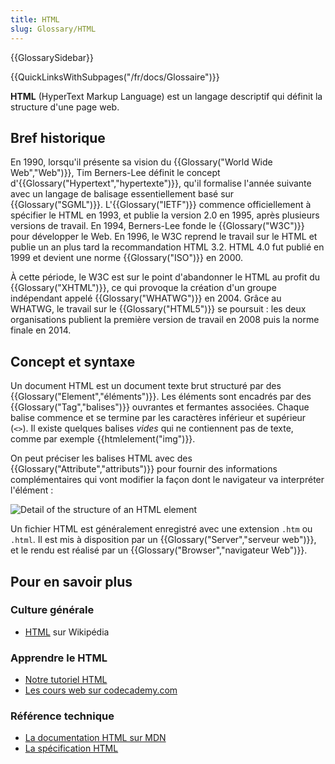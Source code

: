 ```yaml
---
title: HTML
slug: Glossary/HTML
---
```


{{GlossarySidebar}}

{{QuickLinksWithSubpages("/fr/docs/Glossaire")}}

**HTML** (HyperText Markup Language) est un langage descriptif qui définit la structure d'une page web.

## Bref historique

En 1990, lorsqu'il présente sa vision du {{Glossary("World Wide Web","Web")}}, Tim Berners-Lee définit le concept d'{{Glossary("Hypertext","hypertexte")}}, qu'il formalise l'année suivante avec un langage de balisage essentiellement basé sur {{Glossary("SGML")}}. L'{{Glossary("IETF")}} commence officiellement à spécifier le HTML en 1993, et publie la version 2.0 en 1995, après plusieurs versions de travail. En 1994, Berners-Lee fonde le {{Glossary("W3C")}} pour développer le Web. En 1996, le W3C reprend le travail sur le HTML et publie un an plus tard la recommandation HTML 3.2. HTML 4.0 fut publié en 1999 et devient une norme {{Glossary("ISO")}} en 2000.

À cette période, le W3C est sur le point d'abandonner le HTML au profit du {{Glossary("XHTML")}}, ce qui provoque la création d'un groupe indépendant appelé {{Glossary("WHATWG")}} en 2004. Grâce au WHATWG, le travail sur le {{Glossary("HTML5")}} se poursuit : les deux organisations publient la première version de travail en 2008 puis la norme finale en 2014.

## Concept et syntaxe

Un document HTML est un document texte brut structuré par des {{Glossary("Element","éléments")}}. Les éléments sont encadrés par des {{Glossary("Tag","balises")}} ouvrantes et fermantes associées. Chaque balise commence et se termine par les caractères inférieur et supérieur (`<>`). Il existe quelques balises _vides_ qui ne contiennent pas de texte, comme par exemple {{htmlelement("img")}}.

On peut préciser les balises HTML avec des {{Glossary("Attribute","attributs")}} pour fournir des informations complémentaires qui vont modifier la façon dont le navigateur va interpréter l'élément :

![Detail of the structure of an HTML element](anatomy-element-html.png)

Un fichier HTML est généralement enregistré avec une extension `.htm` ou `.html`. Il est mis à disposition par un {{Glossary("Server","serveur web")}}, et le rendu est réalisé par un {{Glossary("Browser","navigateur Web")}}.

## Pour en savoir plus

### Culture générale

- [HTML](https://fr.wikipedia.org/wiki/Hypertext_Markup_Language) sur Wikipédia

### Apprendre le HTML

- [Notre tutoriel HTML](/fr/docs/Learn/HTML)
- [Les cours web sur codecademy.com](https://www.codecademy.com/en/tracks/web)

### Référence technique

- [La documentation HTML sur MDN](/fr/docs/Web/HTML)
- [La spécification HTML](https://www.w3.org/TR/html5/)
